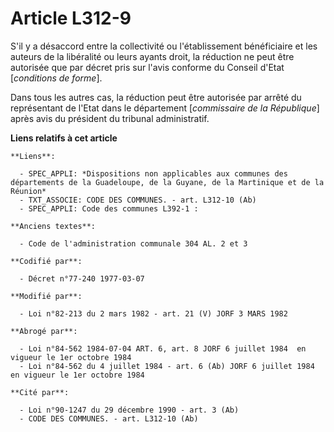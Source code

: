 # Article L312-9

S'il y a désaccord entre la collectivité ou l'établissement bénéficiaire et les auteurs de la libéralité ou leurs ayants
droit, la réduction ne peut être autorisée que par décret pris sur l'avis conforme du Conseil d'Etat [*conditions de forme*].

Dans tous les autres cas, la réduction peut être autorisée par arrêté du représentant de l'Etat dans le département
[*commissaire de la République*] après avis du président du tribunal administratif.

**Liens relatifs à cet article**

	**Liens**:

	  - SPEC_APPLI: *Dispositions non applicables aux communes des départements de la Guadeloupe, de la Guyane, de la Martinique et de la Réunion*
	  - TXT_ASSOCIE: CODE DES COMMUNES. - art. L312-10 (Ab)
	  - SPEC_APPLI: Code des communes L392-1 :

	**Anciens textes**:

	  - Code de l'administration communale 304 AL. 2 et 3

	**Codifié par**:

	  - Décret n°77-240 1977-03-07

	**Modifié par**:

	  - Loi n°82-213 du 2 mars 1982 - art. 21 (V) JORF 3 MARS 1982

	**Abrogé par**:

	  - Loi n°84-562 1984-07-04 ART. 6, art. 8 JORF 6 juillet 1984  en vigueur le 1er octobre 1984
	  - Loi n°84-562 du 4 juillet 1984 - art. 6 (Ab) JORF 6 juillet 1984  en vigueur le 1er octobre 1984

	**Cité par**:

	  - Loi n°90-1247 du 29 décembre 1990 - art. 3 (Ab)
	  - CODE DES COMMUNES. - art. L312-10 (Ab)

